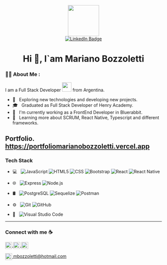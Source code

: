 <div id="header" align="center">
  <img src="https://media.giphy.com/media/M9gbBd9nbDrOTu1Mqx/giphy.gif" width="100"/>
  <div id="badges">
    <a href="www.linkedin.com/in/mariano-bozzoletti">
      <img src="https://img.shields.io/badge/LinkedIn-blue?style=for-the-badge&logo=linkedin&logoColor=white" alt="LinkedIn Badge"/>
    </a>
  </div>
  <img src="https://komarev.com/ghpvc/?username=MarianBzz&style=flat-square&color=blue" alt=""/>
 <h1 align="center">Hi 👋, I`am Mariano Bozzoletti</h1>
</div>
  </div>
  
 
  
  
### :man_technologist: About Me :
  I am a Full Stack Developer <img src="https://media.giphy.com/media/WUlplcMpOCEmTGBtBW/giphy.gif" width="30"> from Argentina.
  
- 🤔 &nbsp; Exploring new technologies and developing new projects.
- 🎓 &nbsp; Graduated as Full Stack Developer of Henry Academy.
- 💼 &nbsp; I'm currently working as a FrontEnd Developer in Bluerabbit.
- 🌱 &nbsp; Learning more about SCRUM, React Native, Typescript and different frameworks.

Portfolio. https://portfoliomarianobozzoletti.vercel.app
---


<h3>Tech Stack</h3>

- 💻 &nbsp;
  ![JavaScript](https://img.shields.io/badge/-JavaScript-333333?style=flat&logo=javascript)
  ![HTML5](https://img.shields.io/badge/-HTML5-333333?style=flat&logo=HTML5)
  ![CSS](https://img.shields.io/badge/-CSS-333333?style=flat&logo=CSS3&logoColor=1572B6)
  ![Bootstrap](https://img.shields.io/badge/-Bootstrap-333333?style=flat&logo=bootstrap&logoColor=563D7C)
  ![React](https://img.shields.io/badge/-React-333333?style=flat&logo=react)
  ![React Native](https://img.shields.io/badge/react_native-%2320232a.svg?style=for-the-badge&logo=react&logoColor=%2361DAFB)

- 🌐 &nbsp;
  ![Express](https://img.shields.io/badge/-Express.js-333333?style=flat&logo=Express)
  ![Node.js](https://img.shields.io/badge/-Node.js-333333?style=flat&logo=node.js)
 
- 🛢 &nbsp;
  ![PostgreSQL](https://img.shields.io/badge/-PostgreSQL-333333?style=flat-square&logo=postgresql)
  ![Sequelize](https://img.shields.io/badge/-Sequelize-333333?style=flat-square&logo=Sequelize)
  ![Postman](https://img.shields.io/badge/-Postman-333333?style=flat&logo=postman-ide&logoColor=2C2255)
- ⚙️ &nbsp;
  ![Git](https://img.shields.io/badge/-Git-333333?style=flat&logo=git)
  ![GitHub](https://img.shields.io/badge/-GitHub-333333?style=flat&logo=github)
- 🔧 &nbsp;
  ![Visual Studio Code](https://img.shields.io/badge/-Visual%20Studio%20Code-333333?style=flat&logo=visual-studio-code&logoColor=007ACC)
  
  
---
  

<h3> Connect with me ☕️</h3>


<p aling="center">
<a href="https://www.linkedin.com/in/mariano-bozzoletti/">
  <img align="center" alt="Mariano Bozzoletti Linkedin Profile" width="22px" src="https://cdn.jsdelivr.net/npm/simple-icons@v3/icons/linkedin.svg" />
</a>
<a href="https://github.com/MarianBzz">
  <img align="center" alt="Mariano Bozzoletti Github" width="22px" src="https://cdn.jsdelivr.net/npm/simple-icons@v3/icons/github.svg" />
</a>
<a href="https://www.instagram.com/marianobozzoletti">
  <img align="center" alt="Mariano Instagram" width="22px" src="https://cdn.jsdelivr.net/npm/simple-icons@v3/icons/instagram.svg" />
  </p>

 <img align="center" alt="Gmail" width="22px" src="https://cdn.jsdelivr.net/npm/simple-icons@v3/icons/gmail.svg" />  mbozzoletti@hotmail.com




